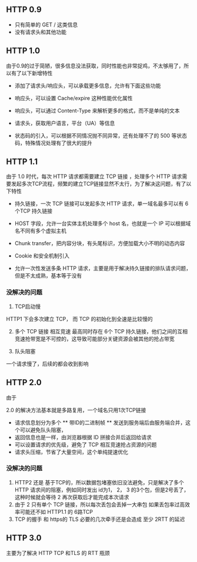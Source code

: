 ## HTTP 0.9

- 只有简单的 GET / 这类信息
- 没有请求头和其他功能

## HTTP 1.0

由于0.9的过于简陋，很多信息没法获取，同时性能也非常捉鸡，不太够用了，所以有了以下新增特性

- 添加了请求头/响应头，可以承载更多信息，允许有下面这些功能
- 响应头，可以设置 Cache/expire 这种性能优化属性
- 响应头，可以通过 Content-Type 来解析更多的格式，而不是单纯的文本
- 请求头，获取用户语言，平台（UA）等信息

- 状态码的引入，可以根据不同情况抛不同异常，还有处理不了的 500 等状态码，特殊情况处理有了很大的提升

## HTTP 1.1

由于 1.0 时代，每次 HTTP 请求都需要建立 TCP 链接 ，处理多个 HTTP 请求需要发起多次TCP流程，频繁的建立TCP链接显然不太行，为了解决这问题，有了以下特性

- 持久链接，一次 TCP 链接可以发起多次 HTTP 请求，单一域名最多可以有 6个TCP 持久链接
- HOST 字段，允许一台实体主机处理多个 host 名，也就是一个 IP 可以根据域名不同有多个虚拟主机
- Chunk transfer，把内容分块，有头尾标识，方便加载大小不明的动态内容
- Cookie 和安全机制引入

- 允许一次性发送多条 HTTP 请求，主要是用于解决持久链接的排队请求问题，但是不太成熟，基本等于没有

### 没解决的问题

1. TCP启动慢

HTTP1 下会多次建立 TCP， 而 TCP 的初始化到全速是比较慢的

2. 多个 TCP 链接 相互竞速
最高同时存在 6个 TCP 持久链接，他们之间的互相竞速抢带宽是不可控的，这导致可能部分关键资源会被其他的抢占带宽

3. 队头阻塞

一个请求慢了，后续的都会收到影响

## HTTP 2.0

由于

2.0 的解决方法基本就是多路复用，一个域名只用1次TCP链接

- 请求信息划分为多个 ** 带ID的二进制帧 ** 发送到服务端后由服务端合并，这个可以避免队头阻塞，
- 返回信息也是一样，由浏览器根据 ID 拼接合并后返回给请求
- 可以设置请求的优先级，避免了 TCP 相互竞速抢占资源的问题
- 请求头压缩，节省了大量空间，这个单纯提速优化

### 没解决的问题

1. HTTP2 还是 基于TCP的，所以数据包堵塞依旧没法避免，只是解决了多个 HTTP 请求间的阻塞，例如同时发出 id为1， 2， 3 的3个包，但是2号丢了，这种时候就会等待 2 再次获取后才能完成本次请求
2. 由于 2 只有单个 TCP 链接，所以每次丢包会丢掉一大串包 如果丢包率过高效率可能还不如 HTTP1.1 的 6路TCP
3. TCP 的握手 和 https的 TLS 必要的几次牵手还是会造成 至少 2RTT 的延迟

## HTTP 3.0

主要为了解决 HTTP TCP 和TLS 的 RTT 瓶颈